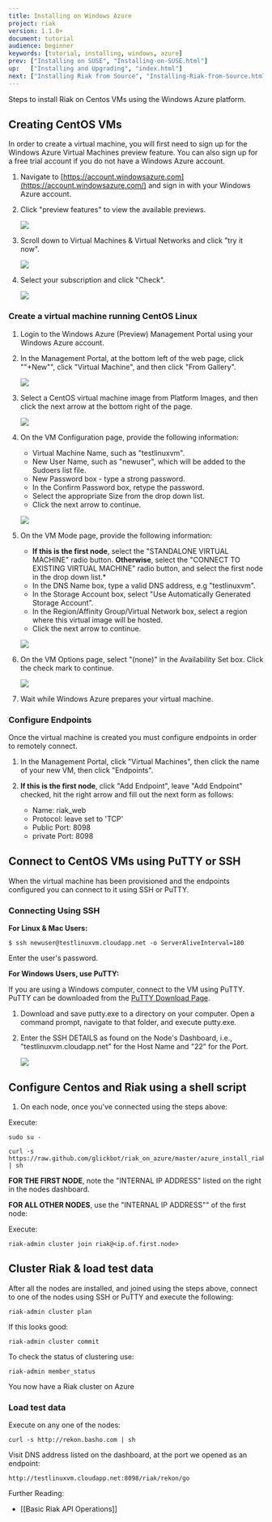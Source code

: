 ```yaml
---
title: Installing on Windows Azure
project: riak
version: 1.1.0+
document: tutorial
audience: beginner
keywords: [tutorial, installing, windows, azure]
prev: ["Installing on SUSE", "Installing-on-SUSE.html"]
up:   ["Installing and Upgrading", "index.html"]
next: ["Installing Riak from Source", "Installing-Riak-from-Source.html"]
---
```


Steps to install Riak on Centos VMs using the Windows Azure platform.

## Creating CentOS VMs

In order to create a virtual machine, you will first need to sign up for the Windows Azure Virtual Machines preview feature. You can also sign up for a free trial account if you do not have a Windows Azure account.

1. Navigate to [https://account.windowsazure.com](https://account.windowsazure.com/) and sign in with your Windows Azure account.

2. Click "preview features" to view the available previews.

	![](/images/antares-iaas-preview-01.png)

3. Scroll down to Virtual Machines & Virtual Networks and click "try it now".

	![](/images/antares-iaas-preview-02.png)

4. Select your subscription and click "Check".

	![](/images/antares-iaas-preview-04.png)

### Create a virtual machine running CentOS Linux

1. Login to the Windows Azure (Preview) Management Portal using your Windows Azure account.

2. In the Management Portal, at the bottom left of the web page, click ""+New"", click "Virtual Machine", and then click "From Gallery". 

	![](/images/createvm_small.png)

3. Select a CentOS virtual machine image from Platform Images, and then click the next arrow at the bottom right of the page. 

	![](/images/vmconfiguration0.png)

4. On the VM Configuration page, provide the following information:
	- Virtual Machine Name, such as "testlinuxvm".
	- New User Name, such as "newuser", which will be added to the Sudoers list file.
	- New Password box - type a strong password.
	- In the Confirm Password box, retype the password.
	- Select the appropriate Size from the drop down list.
	- Click the next arrow to continue.

	![](/images/vmconfiguration1.png)

5. On the VM Mode page, provide the following information:
	- **If this is the first node**, select the "STANDALONE VIRTUAL MACHINE" radio button. **Otherwise**, select the "CONNECT TO EXISTING VIRTUAL MACHINE" radio button, and select the first node in the drop down list.*
	- In the DNS Name box, type a valid DNS address, e.g "testlinuxvm".
	- In the Storage Account box, select "Use Automatically Generated Storage Account".
	- In the Region/Affinity Group/Virtual Network box, select a region where this virtual image will be hosted.
	- Click the next arrow to continue.

	![](/images/vmconfiguration2.png)

6. On the VM Options page, select "(none)" in the Availability Set box. Click the check mark to continue. 

	![](/images/vmconfiguration3.png)

7. Wait while Windows Azure prepares your virtual machine.

### Configure Endpoints

Once the virtual machine is created you must configure endpoints in order to remotely connect.

1. In the Management Portal, click "Virtual Machines", then click the name of your new VM, then click "Endpoints".

2. **If this is the first node**, click "Add Endpoint", leave "Add Endpoint" checked, hit the right arrow and fill out the next form as follows:
	- Name: riak_web
	- Protocol: leave set to 'TCP'
	- Public Port: 8098
	- private Port: 8098

## Connect to CentOS VMs using PuTTY or SSH

When the virtual machine has been provisioned and the endpoints configured you can connect to it using SSH or PuTTY.

### Connecting Using SSH

**For Linux & Mac Users:**

	$ ssh newuser@testlinuxvm.cloudapp.net -o ServerAliveInterval=180
Enter the user's password.

**For Windows Users, use PuTTY:**

If you are using a Windows computer, connect to the VM using PuTTY. PuTTY can be downloaded from the [PuTTY Download Page](http://www.chiark.greenend.org.uk/~sgtatham/putty/download.html).

1. Download and save putty.exe to a directory on your computer. Open a command prompt, navigate to that folder, and execute putty.exe.

2. Enter the SSH DETAILS as found on the Node's Dashboard, i.e., "testlinuxvm.cloudapp.net" for the Host Name and "22" for the Port. 

	![](/images/putty.png)

## Configure Centos and Riak using a shell script

1. On each node, once you've connected using the steps above:

Execute:

	sudo su -

	curl -s https://raw.github.com/glickbot/riak_on_azure/master/azure_install_riak.sh | sh

**FOR THE FIRST NODE**, note the "INTERNAL IP ADDRESS" listed on the right in the nodes dashboard.


**FOR ALL OTHER NODES**, use the "INTERNAL IP ADDRESS"" of the first node:

Execute:

	riak-admin cluster join riak@<ip.of.first.node>

## Cluster Riak & load test data

After all the nodes are installed, and joined using the steps above, connect to one of the nodes using SSH or PuTTY and execute the following:

	riak-admin cluster plan

If this looks good:

	riak-admin cluster commit

To check the status of clustering use:

	riak-admin member_status

You now have a Riak cluster on Azure

### Load test data

Execute on any one of the nodes:

	curl -s http://rekon.basho.com | sh
	
Visit DNS address listed on the dashboard, at the port we opened as an endpoint:

	http://testlinuxvm.cloudapp.net:8098/riak/rekon/go

Further Reading:

- [[Basic Riak API Operations]]
